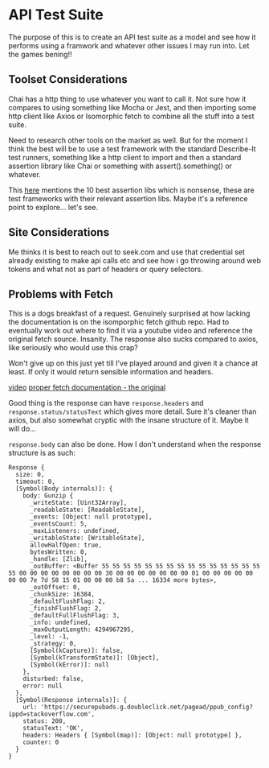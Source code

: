 # API Test Suite

The purpose of this is to create an API test suite as a model and see how it performs using a framwork and whatever other issues I may run into. Let the games bening!!

## Toolset Considerations

Chai has a http thing to use whatever you want to call it. Not sure how it compares to using something like Mocha or Jest, and then importing some http client like Axios or Isomorphic fetch to combine all the stuff into a test suite.

Need to research other tools on the market as well. But for the moment I think the best will be to use a test framework with the standard Describe-It test runners, something like a http client to import and then a standard assertion library like Chai or something with assert().something() or whatever.

This [here](https://openbase.com/categories/js/best-nodejs-assertion-libraries) mentions the 10 best assertion libs which is nonsense, these are test frameworks with their relevant assertion libs. Maybe it's a reference point to explore... let's see.

## Site Considerations

Me thinks it is best to reach out to seek.com and use that credential set already existing to make api calls etc and see how i go throwing around web tokens and what not as part of headers or query selectors.

## Problems with Fetch

This is a dogs breakfast of a request. Genuinely surprised at how lacking the documentation is on the isomporphic fetch github repo. Had to eventually work out where to find it via a youtube video and reference the original fetch source. Insanity.
The response also sucks compared to axios, like seriously who would use this crap? 

Won't give up on this just yet till I've played around and given it a chance at least. If only it would return sensible information and headers.

[video](https://www.youtube.com/watch?v=tc8DU14qX6I)
[proper fetch documentation - the original](https://developer.mozilla.org/en-US/docs/Web/API/fetch)

Good thing is the response can have `response.headers` and `response.status/statusText` which gives more detail. Sure it's cleaner than axios, but also somewhat cryptic with the insane structure of it. Maybe it will do...

`response.body` can also be done. How I don't understand when the response structure is as such:

```
Response {
  size: 0,
  timeout: 0,
  [Symbol(Body internals)]: {
    body: Gunzip {
      _writeState: [Uint32Array],
      _readableState: [ReadableState],
      _events: [Object: null prototype],
      _eventsCount: 5,
      _maxListeners: undefined,
      _writableState: [WritableState],
      allowHalfOpen: true,
      bytesWritten: 0,
      _handle: [Zlib],
      _outBuffer: <Buffer 55 55 55 55 55 55 55 55 55 55 55 55 55 55 55 55 00 00 00 00 00 00 00 00 30 00 00 00 00 00 00 00 01 00 00 00 00 00 00 00 7e 7d 58 15 01 00 00 00 b8 5a ... 16334 more bytes>,
      _outOffset: 0,
      _chunkSize: 16384,
      _defaultFlushFlag: 2,
      _finishFlushFlag: 2,
      _defaultFullFlushFlag: 3,
      _info: undefined,
      _maxOutputLength: 4294967295,
      _level: -1,
      _strategy: 0,
      [Symbol(kCapture)]: false,
      [Symbol(kTransformState)]: [Object],
      [Symbol(kError)]: null
    },
    disturbed: false,
    error: null
  },
  [Symbol(Response internals)]: {
    url: 'https://securepubads.g.doubleclick.net/pagead/ppub_config?ippd=stackoverflow.com',
    status: 200,
    statusText: 'OK',
    headers: Headers { [Symbol(map)]: [Object: null prototype] },
    counter: 0
  }
}
```